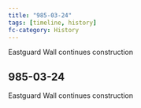 ```yaml
---
title: "985-03-24"
tags: [timeline, history]
fc-category: History
---
```

<span class='ob-timelines'
	data-date='985-03-24-00'
	data-title='History'
	data-class='orange'> Eastguard Wall continues construction </span>
## 985-03-24
Eastguard Wall continues construction

